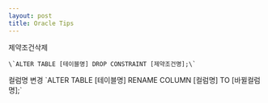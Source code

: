 ```yaml
---
layout: post
title: Oracle Tips
---
```


제약조건삭제
```
\`ALTER TABLE [테이블명] DROP CONSTRAINT [제약조건명];\`
```


컬럼명 변경
\`ALTER TABLE [테이블명] RENAME COLUMN [컬럼명] TO [바뀔컬럼명];\`
